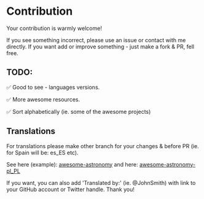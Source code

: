 # Contribution

Your contribution is warmly welcome!

If you see something incorrect, please use an issue or contact with me directly.
If you want add or improve something - just make a fork & PR, fell free.

## TODO:
:white_check_mark: Good to see - languages versions.

:white_check_mark: More awesome resources.

:white_check_mark: Sort alphabetically (ie. some of the awesome projects)

## Translations

For translations please make other branch for your changes & before PR (ie. for Spain will be: es_ES etc).

See here (example): [awesome-astronomy](https://github.com/mbiesiad/awesome-astronomy) and here: [awesome-astronomy-pl_PL](https://github.com/mbiesiad/awesome-astronomy/tree/pl_PL)

If you want, you can also add 'Translated by:' (ie. @JohnSmith) with link to your GitHub account or Twitter handle. Thank you!
